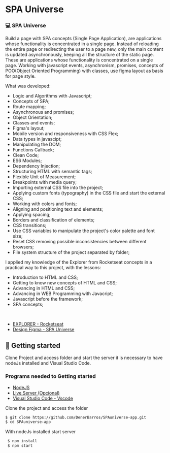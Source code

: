 # SPA Universe




### 💻 SPA Universe

Build a page with SPA concepts (Single Page Application), are applications whose 
functionality is concentrated in a single page. 
Instead of reloading the entire page or redirecting the user to a page new, only 
the main content is updated asynchronously, keeping all the structure of the static page. 
These are applications whose functionality is concentrated on a single page.
Working with javascript events, asynchronism, promises, concepts of
POO(Object Oriented Programming) with classes, use figma layout as
basis for page style.



What was developed:

- Logic and Algorithms with Javascript;
- Concepts of SPA;
- Route mapping;
- Asynchronous and promises;
- Object Orientation;
- Classes and events;
- Figma's layout;
- Mobile version and responsiveness with CSS Flex;
- Data types in javascipt;
- Manipulating the DOM;
- Functions Callback;
- Clean Code;
- ES6 Modules;
- Dependency Injection;
- Structuring HTML with semantic tags;
- Flexible Unit of Measurement;
- Breakpoints with media query;
- Importing external CSS file into the project;
- Applying custom fonts (typography) in the CSS file and start the external CSS;
- Working with colors and fonts;
- Aligning and positioning text and elements;
- Applying spacing;
- Borders and classification of elements;
- CSS transitions;
- Use CSS variables to manipulate the project's color palette and font size;
- Reset CSS removing possible inconsistencies between different browsers;
- File system structure of the project separated by folder;


I applied my knowledge of the Explorer from Rocketseat concepts in a practical way 
to this project, with the lessons:

- Introduction to HTML and CSS;
- Getting to know new concepts of HTML and CSS;
- Advancing in HTML and CSS;
- Advancing in WEB Programming with Javacript;
- Javascript before the framework;
- SPA concepts;
  
<br />

- [EXPLORER - Rocketseat](https://www.rocketseat.com.br/explorer)
- [Design Figma - SPA Universe](https://www.figma.com/file/YyhN52gLNXlFCslwDNO1BL/%5BDesafios-Explorer%5D-SPA-Universe-(Copy))


## 🚀 Getting started

Clone Project and access folder and start the server it is necessary to have nodeJs
installed and Visual Studio Code.

### Programs needed to Getting started

- [NodeJS](https://nodejs.org/en/)
- [Live Server (Opcional)](https://marketplace.visualstudio.com/items?itemName=ritwickdey.LiveServer)
- [Visual Studio Code - Vscode](https://code.visualstudio.com/)

Clone the project and access the folder

```bash
$ git clone https://github.com/DenerBarros/SPAuniverse-app.git
$ cd SPAuniverse-app
```
With nodeJs installed start server

```bash
 $ npm install
 $ npm start
```

